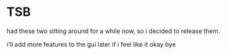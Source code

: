 # TSB
had these two sitting around for a while now, so i decided to release them.

i'll add more features to the gui later if i feel like it okay bye
